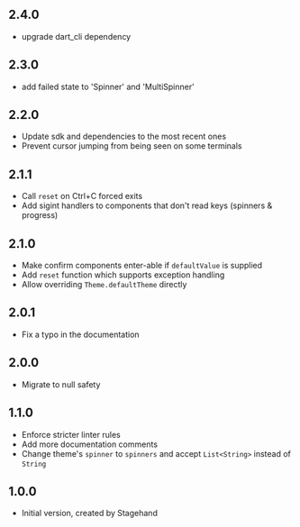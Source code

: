 ## 2.4.0
- upgrade dart_cli dependency

## 2.3.0
- add failed state to 'Spinner' and 'MultiSpinner'

## 2.2.0

- Update sdk and dependencies to the most recent ones
- Prevent cursor jumping from being seen on some terminals

## 2.1.1

- Call `reset` on Ctrl+C forced exits
- Add sigint handlers to components that don't read keys (spinners & progress)

## 2.1.0

- Make confirm components enter-able if `defaultValue` is supplied
- Add `reset` function which supports exception handling
- Allow overriding `Theme.defaultTheme` directly

## 2.0.1

- Fix a typo in the documentation

## 2.0.0

- Migrate to null safety

## 1.1.0

- Enforce stricter linter rules
- Add more documentation comments
- Change theme's `spinner` to `spinners` and accept `List<String>` instead of `String`

## 1.0.0

- Initial version, created by Stagehand
